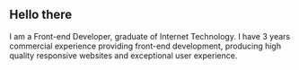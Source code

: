 ## Hello there

I am a Front-end Developer, graduate of Internet Technology. I have 3 years commercial experience providing front-end development, producing high quality responsive websites and exceptional user experience.
